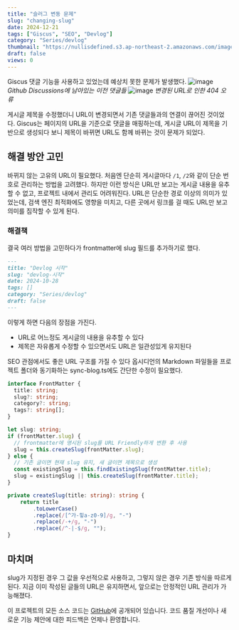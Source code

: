 ```yaml
---
title: "슬러그 변동 문제"
slug: "changing-slug"
date: 2024-12-21
tags: ["Giscus", "SEO", "Devlog"]
category: "Series/devlog"
thumbnail: "https://nullisdefined.s3.ap-northeast-2.amazonaws.com/images/fee8bf8654f93bd1b965cf1f534bc746.png"
draft: false
views: 0
---
```

Giscus 댓글 기능을 사용하고 있었는데 예상치 못한 문제가 발생했다. ![image](https://nullisdefined.s3.ap-northeast-2.amazonaws.com/images/fee8bf8654f93bd1b965cf1f534bc746.png) *Github Discussions에 남아있는 이전 댓글들* ![image](https://nullisdefined.s3.ap-northeast-2.amazonaws.com/images/c5cda5064d97abd69aca0f80e91f2f3b.png) *변경된 URL로 인한 404 오류* 

게시글 제목을 수정했더니 URL이 변경되면서 기존 댓글들과의 연결이 끊어진 것이었다. Giscus는 페이지의 URL을 기준으로 댓글을 매핑하는데, 게시글 URL이 제목을 기반으로 생성되다 보니 제목이 바뀌면 URL도 함께 바뀌는 것이 문제가 되었다. 

## 해결 방안 고민
바뀌지 않는 고유의 URL이 필요했다. 처음엔 단순히 게시글마다 `/1`, `/2`와 같이 단순 번호로 관리하는 방법을 고려했다. 하지만 이런 방식은 URL만 보고는 게시글 내용을 유추할 수 없고, 프로젝트 내에서 관리도 어려워진다. URL은 단순한 경로 이상의 의미가 있었는데, 검색 엔진 최적화에도 영향을 미치고, 다른 곳에서 링크를 걸 때도 URL만 보고 의미를 짐작할 수 있게 된다.

### 해결책
결국 여러 방법을 고민하다가 frontmatter에 slug 필드를 추가하기로 했다.

```md
---
title: "Devlog 시작"
slug: "devlog-시작"
date: 2024-10-28
tags: []
category: "Series/devlog"
draft: false
---
```

이렇게 하면 다음의 장점을 가진다. 
- URL로 어느정도 게시글의 내용을 유추할 수 있다 
- 제목은 자유롭게 수정할 수 있으면서도 URL은 일관성있게 유지된다 

SEO 관점에서도 좋은 URL 구조를 가질 수 있다 옵시디언의 Markdown 파일들을 프로젝트 폴더와 동기화하는 sync-blog.ts에도 간단한 수정이 필요했다.

```ts
interface FrontMatter {
  title: string;
  slug?: string;
  category?: string;
  tags?: string[];
}

let slug: string;
if (frontMatter.slug) {
  // frontmatter에 명시된 slug를 URL Friendly하게 변환 후 사용
  slug = this.createSlug(frontMatter.slug);
} else {
  // 기존 글이면 현재 slug 유지, 새 글이면 제목으로 생성
  const existingSlug = this.findExistingSlug(frontMatter.title);
  slug = existingSlug || this.createSlug(frontMatter.title);
}

private createSlug(title: string): string {
	return title
		.toLowerCase()
		.replace(/[^가-힣a-z0-9]/g, "-")
		.replace(/-+/g, "-")
		.replace(/^-|-$/g, "");
}
```

## 마치며
slug가 지정된 경우 그 값을 우선적으로 사용하고, 그렇지 않은 경우 기존 방식을 따르게 된다. 지금 이미 작성된 글들의 URL은 유지하면서, 앞으로는 안정적인 URL 관리가 가능해졌다.

이 프로젝트의 모든 소스 코드는 [GitHub](https://github.com/nullisdefined/mydevlog)에 공개되어 있습니다. 코드 품질 개선이나 새로운 기능 제안에 대한 피드백은 언제나 환영합니다.